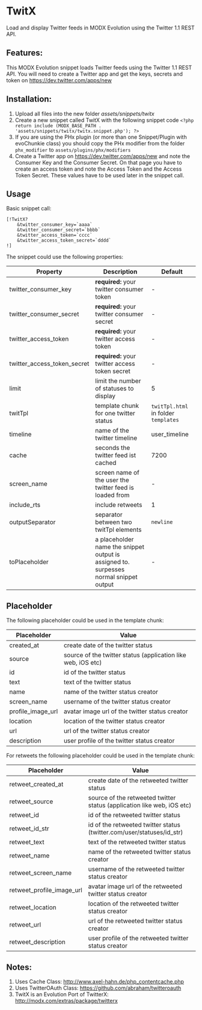 TwitX
================================================================================

Load and display Twitter feeds in MODX Evolution using the Twitter 1.1 REST API.

Features:
--------------------------------------------------------------------------------
This MODX Evolution snippet loads Twitter feeds using the Twitter 1.1 REST API. You will need to create a Twitter app and get the keys, secrets and token on https://dev.twitter.com/apps/new

Installation:
--------------------------------------------------------------------------------
1. Upload all files into the new folder *assets/snippets/twitx*
2. Create a new snippet called TwitX with the following snippet code
    `<?php return include (MODX_BASE_PATH . 'assets/snippets/twitx/twitx.snippet.php'); ?>`
3. If you are using the PHx plugin (or more than one Snippet/Plugin with evoChunkie class) you should copy the PHx modifier from the folder `phx_modifier` to `assets/plugins/phx/modifiers`
4. Create a Twitter app on https://dev.twitter.com/apps/new and note the Consumer Key and the Consumer Secret. On that page you have to create an access token and note the Access Token and the Access Token Secret. These values have to be used later in the snippet call.

Usage
--------------------------------------------------------------------------------

Basic snippet call:

```
[!TwitX? 
    &twitter_consumer_key=`aaaa`
    &twitter_consumer_secret=`bbbb` 
    &twitter_access_token=`cccc` 
    &twitter_access_token_secret=`dddd`
!]
```
The snippet could use the following properties:

Property | Description | Default
---- | ----------- | -------
twitter_consumer_key | **required:** your twitter consumer token  | -
twitter_consumer_secret | **required:** your twitter consumer secret | -
twitter_access_token | **required:** your twitter access token | -
twitter_access_token_secret | **required:** your twitter access token secret | -
limit | limit the number of statuses to display | 5
twitTpl | template chunk for one twitter status | `twitTpl.html` in folder `templates`
timeline | name of the twitter timeline | user_timeline
cache | seconds the twitter feed ist cached | 7200
screen_name | screen name of the user the twitter feed is loaded from | -
include_rts | include retweets | 1
outputSeparator | separator between two twitTpl elements | `newline`
toPlaceholder | a placeholder name the snippet output is assigned to. surpesses normal snippet output | -

Placeholder
--------------------------------------------------------------------------------
The following placeholder could be used in the template chunk:

Placeholder | Value
----------- | ------------------------------------------------------------------
created_at | create date of the twitter status
source | source of the twitter status (application like web, iOS etc)
id | id of the twitter status
text | text of the twitter status
name | name of the twitter status creator
screen_name | username of the twitter status creator
profile_image_url | avatar image url of the twitter status creator
location | location of the twitter status creator
url | url of the twitter status creator
description | user profile of the twitter status creator

For retweets the following placeholder could be used in the template chunk:

Placeholder | Value
----------- | ------------------------------------------------------------------
retweet_created_at | create date of the retweeted twitter status
retweet_source | source of the retweeted twitter status (application like web, iOS etc)
retweet_id | id of the retweeted twitter status
retweet_id_str | id of the retweeted twitter status (twitter.com/user/statuses/id_str)
retweet_text | text of the retweeted twitter status
retweet_name | name of the retweeted twitter status creator
retweet_screen_name | username of the retweeted twitter status creator
retweet_profile_image_url | avatar image url of the retweeted twitter status creator
retweet_location | location of the retweeted twitter status creator
retweet_url | url of the retweeted twitter status creator
retweet_description | user profile of the retweeted twitter status creator

Notes:
--------------------------------------------------------------------------------
1. Uses Cache Class: http://www.axel-hahn.de/php_contentcache.php
2. Uses TwitterOAuth Class: https://github.com/abraham/twitteroauth
3. TwitX is an Evolution Port of TwitterX: http://modx.com/extras/package/twitterx

